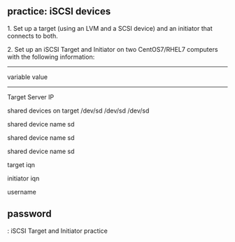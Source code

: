 ## practice: iSCSI devices

1\. Set up a target (using an LVM and a SCSI device) and an initiator
that connects to both.

2\. Set up an iSCSI Target and Initiator on two CentOS7/RHEL7 computers
with the following information:

  ---------------------------------------------------------
  variable                     value
  ---------------------------- ----------------------------
  Target Server IP             

  shared devices on target     /dev/sd /dev/sd /dev/sd

  shared device name sd        

  shared device name sd        

  shared device name sd        

  target iqn                   

  initiator iqn                

  username                     

  password                     
  ---------------------------------------------------------

  : iSCSI Target and Initiator practice
